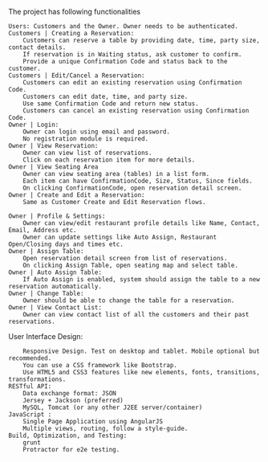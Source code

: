 The project has following functionalities

    Users: Customers and the Owner. Owner needs to be authenticated.
    Customers | Creating a Reservation:
        Customers can reserve a table by providing date, time, party size, contact details.
        If reservation is in Waiting status, ask customer to confirm.
        Provide a unique Confirmation Code and status back to the customer.
    Customers | Edit/Cancel a Reservation:
        Customers can edit an existing reservation using Confirmation Code.
        Customers can edit date, time, and party size.
        Use same Confirmation Code and return new status.
        Customers can cancel an existing reservation using Confirmation Code.
    Owner | Login:
        Owner can login using email and password.
        No registration module is required.
    Owner | View Reservation:
        Owner can view list of reservations.
        Click on each reservation item for more details.
    Owner | View Seating Area
        Owner can view seating area (tables) in a list form.
        Each item can have ConfirmationCode, Size, Status, Since fields.
        On clicking ConfirmationCode, open reservation detail screen.
    Owner | Create and Edit a Reservation:
        Same as Customer Create and Edit Reservation flows.

    Owner | Profile & Settings:
        Owner can view/edit restaurant profile details like Name, Contact, Email, Address etc.
        Owner can update settings like Auto Assign, Restaurant Open/Closing days and times etc.
    Owner | Assign Table:
        Open reservation detail screen from list of reservations.
        On clicking Assign Table, open seating map and select table.
    Owner | Auto Assign Table:
        If Auto Assign is enabled, system should assign the table to a new reservation automatically.
    Owner | Change Table:
        Owner should be able to change the table for a reservation.
    Owner | View Contact List:
        Owner can view contact list of all the customers and their past reservations.
        
        
User Interface Design:
    
        Responsive Design. Test on desktop and tablet. Mobile optional but recommended.
        You can use a CSS framework like Bootstrap.
        Use HTML5 and CSS3 features like new elements, fonts, transitions, transformations.
    RESTful API:
        Data exchange format: JSON
        Jersey + Jackson (preferred)
        MySQL, Tomcat (or any other J2EE server/container)
    JavaScript :
        Single Page Application using AngularJS
        Multiple views, routing, follow a style-guide.
    Build, Optimization, and Testing:
        grunt
        Protractor for e2e testing.

